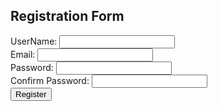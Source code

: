 <!DOCTYPE html>
<html lang="en">
<head>
    <meta charset="UTF-8">
    <meta name="viewport" content="width=device-width, initial-scale=1.0">
    <title>Registration Form</title>
    <link rel="stylesheet" href="reg_form.css">
</head>
<body>
    <h2>Registration Form</h2>
    <form action="/submit" method="POST">
        <div>
            <label for="username">UserName:</label>
            <input type="text" id="username" name="username" required>
        </div>
        <div>
            <label for="email">Email:</label>
            <input type="email" id="email" name="email" required>
        </div>
        <div>
            <label for="password">Password:</label>
            <input type="password" id="password" name="password" required>
        </div>
        <div>
            <label for="confirm-password">Confirm Password:</label>
            <input type="confirm-password" id="confirm-password" name="confirm-password" required>
        </div>
        <button type="submit">Register</button>
    </form>
</body>
</html>
